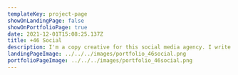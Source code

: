 ```yaml
---
templateKey: project-page
showOnLandingPage: false
showOnPortfolioPage: true
date: 2021-12-01T15:08:25.137Z
title: +46 Social
description: I'm a copy creative for this social media agency. I write captions and ads.
landingPageImage: ../../../images/portfolio_46social.png
portfolioPageImage: ../../../images/portfolio_46social.png
---
```

